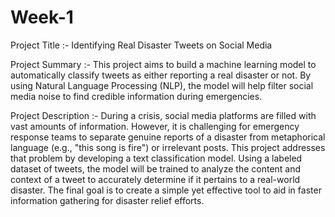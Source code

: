# Week-1

Project Title :- 
Identifying Real Disaster Tweets on Social Media

Project Summary :- 
This project aims to build a machine learning model to automatically classify tweets as either reporting a real disaster or not. By using Natural Language Processing (NLP), the model will help filter social media noise to find credible information during emergencies.

Project Description :- 
During a crisis, social media platforms are filled with vast amounts of information. However, it is challenging for emergency response teams to separate genuine reports of a disaster from metaphorical language (e.g., "this song is fire") or irrelevant posts. This project addresses that problem by developing a text classification model. Using a labeled dataset of tweets, the model will be trained to analyze the content and context of a tweet to accurately determine if it pertains to a real-world disaster. The final goal is to create a simple yet effective tool to aid in faster information gathering for disaster relief efforts.

